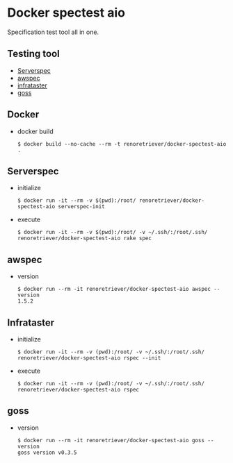 # Docker spectest aio

Specification test tool all in one.

## Testing tool

- [Serverspec](https://serverspec.org/)
- [awspec](https://github.com/k1LoW/awspec)
- [infrataster](https://github.com/ryotarai/infrataster)
- [goss](https://github.com/aelsabbahy/goss)

## Docker

- docker build

    ```
    $ docker build --no-cache --rm -t renoretriever/docker-spectest-aio .
    ```

## Serverspec

- initialize

    ```
    $ docker run -it --rm -v $(pwd):/root/ renoretriever/docker-spectest-aio serverspec-init
    ```

- execute

    ```
    $ docker run -it --rm -v $(pwd):/root/ -v ~/.ssh/:/root/.ssh/ renoretriever/docker-spectest-aio rake spec
    ```

## awspec

- version

    ```
    $ docker run --rm -it renoretriever/docker-spectest-aio awspec --version
    1.5.2
    ```

## Infrataster

- initialize

    ```
    $ docker run -it --rm -v (pwd):/root/ -v ~/.ssh/:/root/.ssh/ renoretriever/docker-spectest-aio rspec --init
    ```

- execute

    ```
    $ docker run -it --rm -v (pwd):/root/ -v ~/.ssh/:/root/.ssh/ renoretriever/docker-spectest-aio rspec 
    ```

## goss

- version

    ```
    $ docker run --rm -it renoretriever/docker-spectest-aio goss --version
    goss version v0.3.5
    ```

